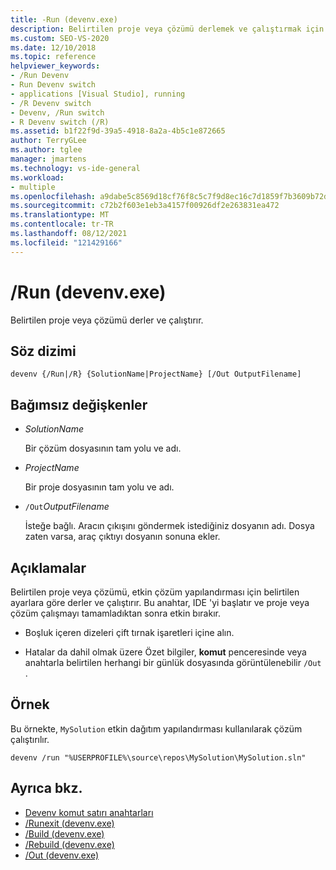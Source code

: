 ```yaml
---
title: -Run (devenv.exe)
description: Belirtilen proje veya çözümü derlemek ve çalıştırmak için devenv Run komut satırı anahtarını nasıl kullanacağınızı öğrenin.
ms.custom: SEO-VS-2020
ms.date: 12/10/2018
ms.topic: reference
helpviewer_keywords:
- /Run Devenv
- Run Devenv switch
- applications [Visual Studio], running
- /R Devenv switch
- Devenv, /Run switch
- R Devenv switch (/R)
ms.assetid: b1f22f9d-39a5-4918-8a2a-4b5c1e872665
author: TerryGLee
ms.author: tglee
manager: jmartens
ms.technology: vs-ide-general
ms.workload:
- multiple
ms.openlocfilehash: a9dabe5c8569d18cf76f8c5c7f9d8ec16c7d1859f7b3609b72de4b78dd0854e6
ms.sourcegitcommit: c72b2f603e1eb3a4157f00926df2e263831ea472
ms.translationtype: MT
ms.contentlocale: tr-TR
ms.lasthandoff: 08/12/2021
ms.locfileid: "121429166"
---
```

# <a name="run-devenvexe"></a>/Run (devenv.exe)

Belirtilen proje veya çözümü derler ve çalıştırır.

## <a name="syntax"></a>Söz dizimi

```shell
devenv {/Run|/R} {SolutionName|ProjectName} [/Out OutputFilename]
```

## <a name="arguments"></a>Bağımsız değişkenler

- *SolutionName*

  Bir çözüm dosyasının tam yolu ve adı.

- *ProjectName*

  Bir proje dosyasının tam yolu ve adı.

- `/Out`*OutputFilename*

  İsteğe bağlı. Aracın çıkışını göndermek istediğiniz dosyanın adı. Dosya zaten varsa, araç çıktıyı dosyanın sonuna ekler.

## <a name="remarks"></a>Açıklamalar

Belirtilen proje veya çözümü, etkin çözüm yapılandırması için belirtilen ayarlara göre derler ve çalıştırır. Bu anahtar, IDE 'yi başlatır ve proje veya çözüm çalışmayı tamamladıktan sonra etkin bırakır.

- Boşluk içeren dizeleri çift tırnak işaretleri içine alın.

- Hatalar da dahil olmak üzere Özet bilgiler, **komut** penceresinde veya anahtarla belirtilen herhangi bir günlük dosyasında görüntülenebilir `/Out` .

## <a name="example"></a>Örnek

Bu örnekte, `MySolution` etkin dağıtım yapılandırması kullanılarak çözüm çalıştırılır.

```shell
devenv /run "%USERPROFILE%\source\repos\MySolution\MySolution.sln"
```

## <a name="see-also"></a>Ayrıca bkz.

- [Devenv komut satırı anahtarları](../../ide/reference/devenv-command-line-switches.md)
- [/Runexit (devenv.exe)](../../ide/reference/runexit-devenv-exe.md)
- [/Build (devenv.exe)](../../ide/reference/build-devenv-exe.md)
- [/Rebuild (devenv.exe)](../../ide/reference/rebuild-devenv-exe.md)
- [/Out (devenv.exe)](../../ide/reference/out-devenv-exe.md)
